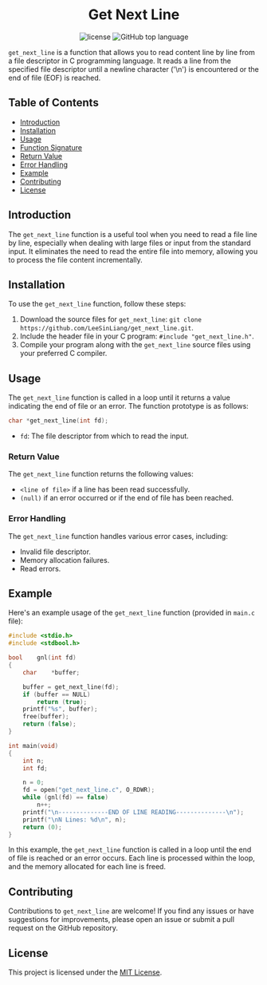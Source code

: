 <h1 align="center">Get Next Line</h1>

<p align="center">
	<img src="https://img.shields.io/github/license/LeeSinLiang/get_next_line.svg?style=flat-square" alt="license"/>
	<img alt="GitHub top language" src="https://img.shields.io/github/languages/top/LeeSinLiang/get_next_line?color=blue&style=flat-square" />
</p>

`get_next_line` is a function that allows you to read content line by line from a file descriptor in C programming language. It reads a line from the specified file descriptor until a newline character ('\n') is encountered or the end of file (EOF) is reached.

## Table of Contents

- [Introduction](#introduction)
- [Installation](#installation)
- [Usage](#usage)
- [Function Signature](#function-signature)
- [Return Value](#return-value)
- [Error Handling](#error-handling)
- [Example](#example)
- [Contributing](#contributing)
- [License](#license)

## Introduction

The `get_next_line` function is a useful tool when you need to read a file line by line, especially when dealing with large files or input from the standard input. It eliminates the need to read the entire file into memory, allowing you to process the file content incrementally.

## Installation

To use the `get_next_line` function, follow these steps:

1. Download the source files for `get_next_line`: `git clone https://github.com/LeeSinLiang/get_next_line.git`.
2. Include the header file in your C program: `#include "get_next_line.h"`.
3. Compile your program along with the `get_next_line` source files using your preferred C compiler.

## Usage

The `get_next_line` function is called in a loop until it returns a value indicating the end of file or an error. The function prototype is as follows:

```c
char *get_next_line(int fd);
```
- `fd`: The file descriptor from which to read the input.

### Return Value

The `get_next_line` function returns the following values:

- `<line of file>` if a line has been read successfully.
- `(null)` if an error occurred or if the end of file has been reached.

### Error Handling

The `get_next_line` function handles various error cases, including:

- Invalid file descriptor.
- Memory allocation failures.
- Read errors.

## Example

Here's an example usage of the `get_next_line` function (provided in `main.c` file):

```c
#include <stdio.h>
#include <stdbool.h>

bool	gnl(int fd)
{
	char	*buffer;

	buffer = get_next_line(fd);
	if (buffer == NULL)
		return (true);
	printf("%s", buffer);
	free(buffer);
	return (false);
}

int	main(void)
{
	int	n;
	int	fd;

	n = 0;
	fd = open("get_next_line.c", O_RDWR);
	while (gnl(fd) == false)
		n++;
	printf("\n--------------END OF LINE READING--------------\n");
	printf("\nN Lines: %d\n", n);
	return (0);
}

```

In this example, the `get_next_line` function is called in a loop until the end of file is reached or an error occurs. Each line is processed within the loop, and the memory allocated for each line is freed.

## Contributing

Contributions to `get_next_line` are welcome! If you find any issues or have suggestions for improvements, please open an issue or submit a pull request on the GitHub repository.

## License

This project is licensed under the [MIT License](LICENSE).
